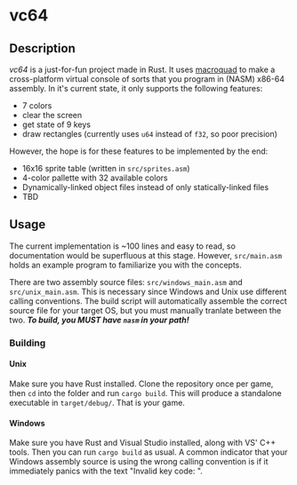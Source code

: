 # vc64

## Description
*vc64* is a just-for-fun project made in Rust. It uses [macroquad](https://crates.io/crates/macroquad) to make a cross-platform virtual console of sorts that you program in (NASM) x86-64 assembly.
In it's current state, it only supports the following features:
 - 7 colors
 - clear the screen
 - get state of 9 keys
 - draw rectangles (currently uses `u64` instead of `f32`, so poor precision)
 
However, the hope is for these features to be implemented by the end:
 - 16x16 sprite table (written in `src/sprites.asm`)
 - 4-color pallette with 32 available colors
 - Dynamically-linked object files instead of only statically-linked files
 - TBD

## Usage
The current implementation is  ~100 lines and easy to read, so documentation would be superfluous at this stage. However, `src/main.asm` holds an example program to familiarize you with the concepts.

There are two assembly source files: `src/windows_main.asm` and `src/unix_main.asm`. This is necessary since Windows and Unix use different calling conventions.
The build script will automatically assemble the correct source file for your target OS, but you must manually tranlate between the two.
***To build, you MUST have `nasm` in your path!***

### Building
#### Unix
Make sure you have Rust installed. Clone the repository once per game, then `cd` into the folder and run `cargo build`.
This will produce a standalone executable in `target/debug/`. That is your game.

#### Windows
Make sure you have Rust and Visual Studio installed, along with VS' C++ tools. Then you can run `cargo build` as usual.
A common indicator that your Windows assembly source is using the wrong calling convention is if it immediately panics with the text "Invalid key code: <some number>".
